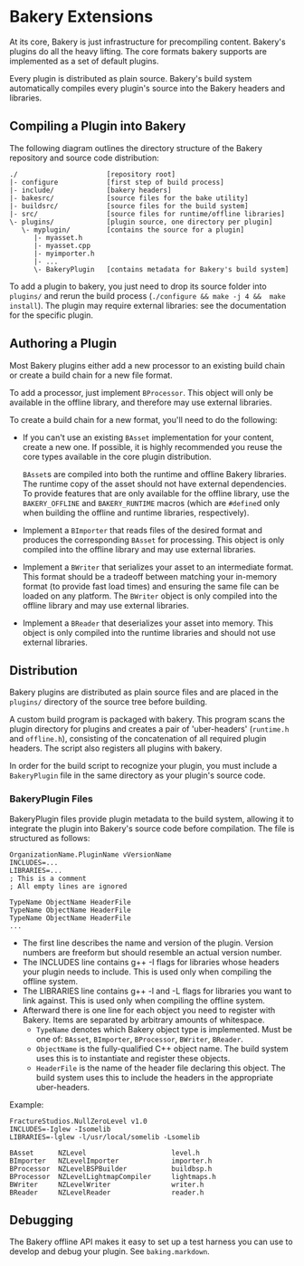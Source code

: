 Bakery Extensions
=================

At its core, Bakery is just infrastructure for precompiling content. Bakery's
plugins do all the heavy lifting. The core formats bakery supports are
implemented as a set of default plugins.

Every plugin is distributed as plain source. Bakery's build system 
automatically compiles every plugin's source into the Bakery headers
and libraries. 

## Compiling a Plugin into Bakery

The following diagram outlines the directory structure of the Bakery
repository and source code distribution:

    ./                      [repository root]
    |- configure            [first step of build process]
    |- include/             [bakery headers]
    |- bakesrc/             [source files for the bake utility]
    |- buildsrc/            [source files for the build system]
    |- src/                 [source files for runtime/offline libraries]
    \- plugins/             [plugin source, one directory per plugin]
       \- myplugin/         [contains the source for a plugin]
          |- myasset.h
          |- myasset.cpp
          |- myimporter.h
          |- ...
          \- BakeryPlugin   [contains metadata for Bakery's build system]

To add a plugin to bakery, you just need to drop its source folder into
`plugins/` and rerun the build process (`./configure && make -j 4 && 
make install`). The plugin may require external libraries: see the 
documentation for the specific plugin. 

## Authoring a Plugin

Most Bakery plugins either add a new processor to an existing build chain
or create a build chain for a new file format.

To add a processor, just implement `BProcessor`. This object will only
be available in the offline library, and therefore may use external libraries.

To create a build chain for a new format, you'll need to do the following:

* If you can't use an existing `BAsset` implementation for your content, 
  create a new one. If possible, it is highly recommended you reuse the core
  types available in the core plugin distribution.

  `BAsset`s are compiled into both the runtime and offline Bakery libraries.
  The runtime copy of the asset should not have external dependencies. To
  provide features that are only available for the offline library, use the
  `BAKERY_OFFLINE` and `BAKERY_RUNTIME` macros (which are `#define`d only 
  when building the offline and runtime libraries, respectively). 

* Implement a `BImporter` that reads files of the desired format and 
  produces the corresponding `BAsset` for processing. This object is only
  compiled into the offline library and may use external libraries. 

* Implement a `BWriter` that serializes your asset to an intermediate format.
  This format should be a tradeoff between matching your in-memory format (to
  provide fast load times) and ensuring the same file can be loaded on any
  platform. The `BWriter` object is only compiled into the offline library
  and may use external libraries.

* Implement a `BReader` that deserializes your asset into memory. This object
  is only compiled into the runtime libraries and should not use external
  libraries.

## Distribution

Bakery plugins are distributed as plain source files and are placed in the 
`plugins/` directory of the source tree before building. 

A custom build program is packaged with bakery. This program scans the
plugin directory for plugins and creates a pair of 'uber-headers' (`runtime.h`
and `offline.h`), consisting of the concatenation of all required plugin
headers. The script also registers all plugins with bakery.

In order for the build script to recognize your plugin, you must include a
`BakeryPlugin` file in the same directory as your plugin's source code.

### BakeryPlugin Files

BakeryPlugin files provide plugin metadata to the build system, allowing it
to integrate the plugin into Bakery's source code before compilation. The
file is structured as follows:

    OrganizationName.PluginName vVersionName
    INCLUDES=...
    LIBRARIES=...
    ; This is a comment
    ; All empty lines are ignored

    TypeName ObjectName HeaderFile
    TypeName ObjectName HeaderFile
    TypeName ObjectName HeaderFile
    ...

* The first line describes the name and version of the plugin.
  Version numbers are freeform but should resemble an actual version number.
* The INCLUDES line contains g++ -I flags for libraries whose headers your
  plugin needs to include. This is used only when compiling the offline system.
* The LIBRARIES line contains g++ -l and -L flags for libraries you want to
  link against. This is used only when compiling the offline system.
* Afterward there is one line for each object you need to register with 
  Bakery. Items are separated by arbitrary amounts of whitespace.
    * `TypeName` denotes which Bakery object type is implemented. Must be one of:
      `BAsset`, `BImporter`, `BProcessor`, `BWriter`, `BReader`.
    * `ObjectName` is the fully-qualified C++ object name. The build system uses
      this is to instantiate and register these objects.
    * `HeaderFile` is the name of the header file declaring this object. The
      build system uses this to include the headers in the appropriate uber-headers.

Example:

    FractureStudios.NullZeroLevel v1.0
    INCLUDES=-Iglew -Isomelib
    LIBRARIES=-lglew -l/usr/local/somelib -Lsomelib

    BAsset      NZLevel                     level.h
    BImporter   NZLevelImporter             importer.h
    BProcessor  NZLevelBSPBuilder           buildbsp.h 
    BProcessor  NZLevelLightmapCompiler     lightmaps.h
    BWriter     NZLevelWriter               writer.h
    BReader     NZLevelReader               reader.h

## Debugging

The Bakery offline API makes it easy to set up a test harness you can use to 
develop and debug your plugin. See `baking.markdown`.

